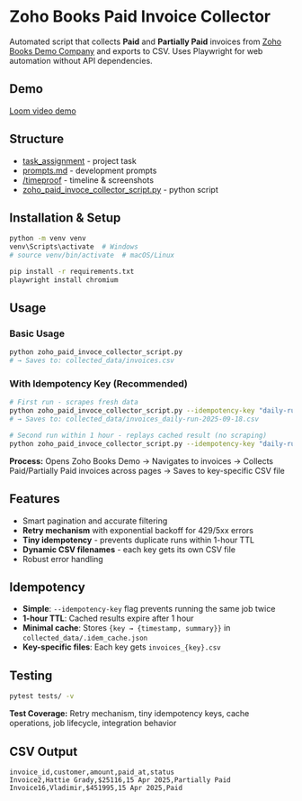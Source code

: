 # Zoho Books Paid Invoice Collector

Automated script that collects **Paid** and **Partially Paid** invoices from [Zoho Books Demo Company](https://www.zoho.com/books/accounting-software-demo/#/home/dashboard) and exports to CSV. Uses Playwright for web automation without API dependencies.

## Demo
[Loom video demo](https://www.loom.com/share/a592cc87e14546bf8af0d631abaf5466)

## Structure
- [task_assignment](task_assignment.md) - project task
- [prompts.md](prompts.md) - development prompts
- [/timeproof](timeproof) - timeline & screenshots
- [zoho_paid_invoce_collector_script.py](zoho_paid_invoce_collector_script.py) - python script

## Installation & Setup
```bash
python -m venv venv
venv\Scripts\activate  # Windows
# source venv/bin/activate  # macOS/Linux

pip install -r requirements.txt
playwright install chromium
```

## Usage

### Basic Usage
```bash
python zoho_paid_invoce_collector_script.py
# → Saves to: collected_data/invoices.csv
```

### With Idempotency Key (Recommended)
```bash
# First run - scrapes fresh data
python zoho_paid_invoce_collector_script.py --idempotency-key "daily-run-2025-09-18"
# → Saves to: collected_data/invoices_daily-run-2025-09-18.csv

# Second run within 1 hour - replays cached result (no scraping)
python zoho_paid_invoce_collector_script.py --idempotency-key "daily-run-2025-09-18"
```

**Process:** Opens Zoho Books Demo → Navigates to invoices → Collects Paid/Partially Paid invoices across pages → Saves to key-specific CSV file

## Features
- Smart pagination and accurate filtering
- **Retry mechanism** with exponential backoff for 429/5xx errors  
- **Tiny idempotency** - prevents duplicate runs within 1-hour TTL
- **Dynamic CSV filenames** - each key gets its own CSV file
- Robust error handling

## Idempotency
- **Simple**: `--idempotency-key` flag prevents running the same job twice
- **1-hour TTL**: Cached results expire after 1 hour
- **Minimal cache**: Stores `{key → {timestamp, summary}}` in `collected_data/.idem_cache.json`
- **Key-specific files**: Each key gets `invoices_{key}.csv`

## Testing
```bash
pytest tests/ -v
```

**Test Coverage:** Retry mechanism, tiny idempotency keys, cache operations, job lifecycle, integration behavior

## CSV Output
```csv
invoice_id,customer,amount,paid_at,status
Invoice2,Hattie Grady,$25116,15 Apr 2025,Partially Paid
Invoice16,Vladimir,$451995,15 Apr 2025,Paid
```